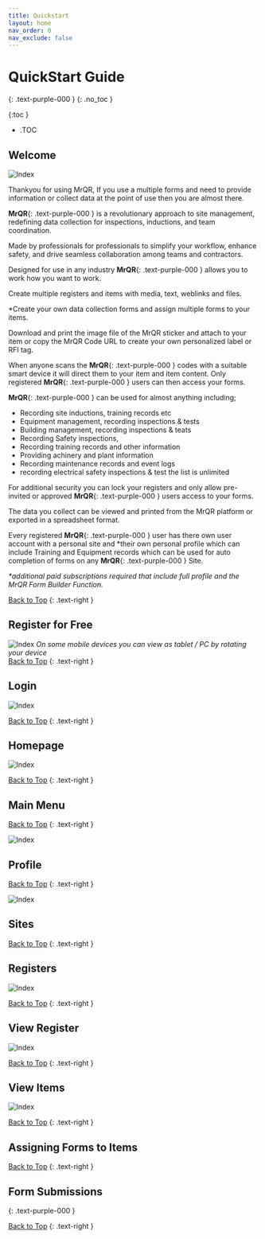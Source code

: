 ```yaml
---
title: Quickstart
layout: home
nav_order: 0
nav_exclude: false
---
```

<head>
<meta charset="UTF-8">
<meta name="description" content="mrqr">
<meta name="keywords" content="forms, form builder, form submission, data collection, safety, inspections">
<meta name="author" content="mark reeves">
<meta name="viewport" content="width=device-width, initial-scale=1.0">

  <style>
.button {
  padding: 5px 12px;
  text-align: center;
  text-decoration: none;
  display: inline-block;
  font-size: 12px;
  margin: 4px 2px;
  cursor: pointer; }
.button1 {background-color: #000000;} /* Black */
.button2 {background-color: white;}
.button1 {color: white;}
.button2 {color: black;}
.button1 {border: none;}
.button2 {border: 1px solid grey}
.button1 {border-radius: 5px;}
.button2 {border-radius: 5px;}
  
</style>
</head>

# **QuickStart Guide**
{: .text-purple-000 }
{: .no_toc }


{:toc }
- .TOC

## Welcome
![Index](/assets/images/MrQR-Home-Screen.png "Login") 

Thankyou for using MrQR, If you use a multiple forms and need to provide information or collect data at the point of use then you are almost there.

**MrQR**{: .text-purple-000 } is a revolutionary approach to site management, redefining data collection for inspections, inductions, and team coordination.

Made by professionals for professionals to simplify your workflow, enhance safety, and drive seamless collaboration among teams and contractors.

Designed for use in any industry **MrQR**{: .text-purple-000 } allows you to work how you want to work.

Create multiple registers and items with media, text, weblinks and files. 

*Create your own data collection forms and assign multiple forms to your items.

Download and print the image file of the MrQR sticker and attach to your item or copy the MrQR Code URL to create your own personalized label or RFI tag. 

When anyone scans the **MrQR**{: .text-purple-000 } codes with a suitable smart device it will direct them to your item and item content. Only registered **MrQR**{: .text-purple-000 } users can then access your forms.

**MrQR**{: .text-purple-000 } can be used for almost anything including; 
* Recording site inductions, training records etc
* Equipment management, recording inspections & tests
* Building management, recording inspections & teats
* Recording Safety inspections,
* Recording training records and other information
* Providing achinery and plant information
* Recording maintenance records and event logs
* recording electrical safety inspections & test
the list is unlimited

For additional security you can lock your registers and only allow pre-invited or approved **MrQR**{: .text-purple-000 } users access to your forms. 

The data you collect can be viewed and printed from the MrQR platform or exported in a spreadsheet format.

Every registered **MrQR**{: .text-purple-000 } user has there own user account with a personal site and 
*their own personal profile which can include Training and Equipment records which can be used for auto completion of forms on any
**MrQR**{: .text-purple-000 } Site.

_*additional paid subscriptions required that include full profile and the MrQR Form Builder Function._

[Back to Top](https://docs.mrqr.me/index)
{: .text-right }


## Register for Free

![Index](/assets/images/MrQR-Register-Screen.png "Refgister") 
_On some mobile devices you can view as tablet / PC by rotating your device_  
[Back to Top](https://docs.mrqr.me/index)
{: .text-right }

## Login

![Index](/assets/images/MrQR-Login-Screen.png "Login") 

[Back to Top](https://docs.mrqr.me/index)
{: .text-right }

## Homepage

![Index](/assets/images/MrQR-Homepage.png "Homepage") 

[Back to Top](https://docs.mrqr.me/index)
{: .text-right }

## Main Menu

[Back to Top](https://docs.mrqr.me/index)
{: .text-right }

![Index](/assets/images/MrQR-Main-Menu.png "Main Menu") 

## Profile

[Back to Top](https://docs.mrqr.me/index)
{: .text-right }

![Index](/assets/images/MrQR-Profile.png "Login") 

## Sites

[Back to Top](https://docs.mrqr.me/index)
{: .text-right }

## Registers

![Index](/assets/images/MrQR-Registers.png "Registers") 

[Back to Top](https://docs.mrqr.me/index)
{: .text-right }

## View Register

![Index](/assets/images/MrQR-View_Registers.png "View Register") 

[Back to Top](https://docs.mrqr.me/index)
{: .text-right }

## View Items

![Index](/assets/images/MrQR-View-Item.png "Items") 

[Back to Top](https://docs.mrqr.me/index)
{: .text-right }

## Assigning Forms to Items

[Back to Top](https://docs.mrqr.me/index)
{: .text-right }

## Form Submissions
{: .text-purple-000 }

[Back to Top](https://docs.mrqr.me/index)
{: .text-right }
